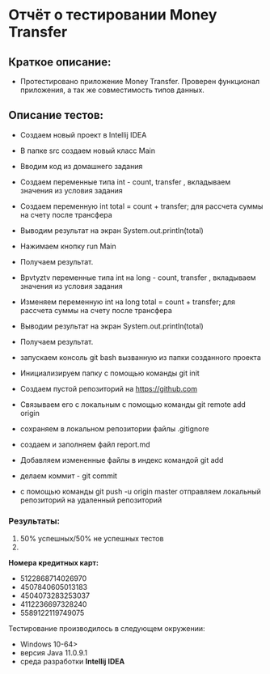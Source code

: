 # **Отчёт о тестировании Money Transfer**</h1>

## **Краткое описание:**

 * Протестировано приложение Money Transfer. Проверен функционал приложения, а так же совместимость типов данных.


## **Описание тестов:** 

* Создаем новый проект в Intellij IDEA
* В папке src создаем новый класс Main
* Вводим код из домашнего задания
* Создаем переменные типа int - count, transfer , вкладываем значения из условия задания
* Создаем переменную int total = count + transfer; для рассчета суммы на счету после трансфера
* Выводим результат на экран System.out.println(total)
* Нажимаем кнопку run Main
* Получаем результат.

* Bpvtyztv переменные типа int на long - count, transfer , вкладываем значения из условия задания
* Изменяем переменную int на long total = count + transfer; для рассчета суммы на счету после трансфера
* Выводим результат на экран System.out.println(total)
* Получаем результат.

* запускаем консоль git bash вызванную из папки созданного проекта
* Инициализируем папку с помощью команды git init
* Создаем пустой репозиторий на https://github.com 
* Связываем его с локальным с помощью команды git remote add origin
* сохраняем в локальном репозитории файлы .gitignore
* создаем и заполняем файл report.md
* Добавляем измененные файлы в индекс командой git add  
* делаем коммит - git commit
* с помощью команды git push -u origin master отправляем локальный репозиторий на удаленный репозиторий


### **Результаты:**
1) 50% успешных/50% не успешных тестов
2) 


**Номера кредитных карт:**

* 5122868714026970
* 4507840605013183
* 4504073283253037
* 4112236697328240
* 5589122119749075



Тестирование производилось в следующем окружении:
* Windows 10-64>
* версия Java 11.0.9.1
* среда разработки **Intellij IDEA**